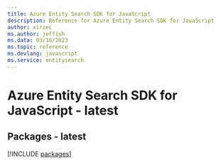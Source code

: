 ```yaml
---
title: Azure Entity Search SDK for JavaScript
description: Reference for Azure Entity Search SDK for JavaScript
author: xirzec
ms.author: jeffish
ms.data: 03/16/2023
ms.topic: reference
ms.devlang: javascript
ms.service: entitysearch
---
```

# Azure Entity Search SDK for JavaScript - latest
## Packages - latest
[!INCLUDE [packages](entity-search-index.md)]